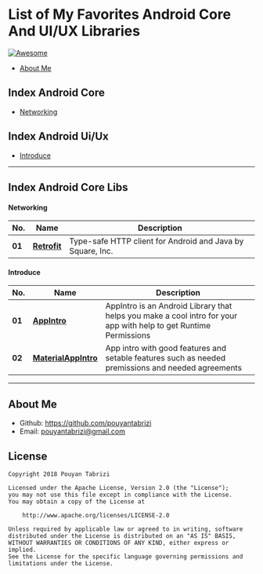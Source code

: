 # List of My Favorites Android Core And UI/UX Libraries

[![Awesome](https://camo.githubusercontent.com/13c4e50d88df7178ae1882a203ed57b641674f94/68747470733a2f2f63646e2e7261776769742e636f6d2f73696e647265736f726875732f617765736f6d652f643733303566333864323966656437386661383536353265336136336531353464643865383832392f6d656469612f62616467652e737667)](https://github.com/pouyantabrizi/awesome-android-libs)
- [About Me](#about-me)

## Index Android Core
- [Networking](#networking)


## Index Android Ui/Ux
- [Introduce](#introduce)

---
## Index Android Core Libs

#### Networking
No. | Name | Description
--- | --- | ---
**01** | **[Retrofit](http://square.github.io/retrofit/)** | Type-safe HTTP client for Android and Java by Square, Inc.

#### Introduce 
No. | Name | Description
--- | --- | ---
**01** | **[AppIntro](https://github.com/paolorotolo/AppIntro)** | AppIntro is an Android Library that helps you make a cool intro for your app with help to get Runtime Permissions
**02** | **[MaterialAppIntro](https://github.com/TangoAgency/material-intro-screen)** | App intro with good features and setable features such as needed premissions and needed agreements
---

## About Me
- Github:  https://github.com/pouyantabrizi
- Email: pouyantabrizi@gmail.com

## License
    Copyright 2018 Pouyan Tabrizi

    Licensed under the Apache License, Version 2.0 (the "License");
    you may not use this file except in compliance with the License.
    You may obtain a copy of the License at

        http://www.apache.org/licenses/LICENSE-2.0

    Unless required by applicable law or agreed to in writing, software
    distributed under the License is distributed on an "AS IS" BASIS,
    WITHOUT WARRANTIES OR CONDITIONS OF ANY KIND, either express or implied.
    See the License for the specific language governing permissions and
    limitations under the License.
